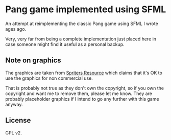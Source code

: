 Pang game implemented using SFML
================================

An attempt at reimplementing the classic Pang game using SFML I wrote ages ago.

Very, very far from being a complete implementation just placed here
in case someone might find it useful as a personal backup.

Note on graphics
----------------
The graphics are taken from [Spriters Resource](https://www.spriters-resource.com/)
which claims that it's OK to use the graphics for non commercial
use.

That is probably not true as they don't own the copyright, so if you
own the copyright and want me to remove them, please let me know. They
are probably placeholder graphics if I intend to go any further with
this game anyway.

License
------
GPL v2.
